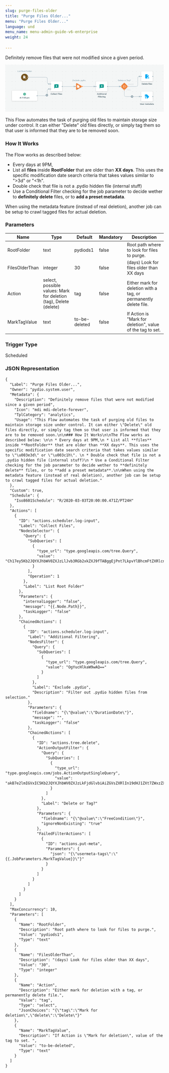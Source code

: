 ```yaml
---
slug: purge-files-older
title: "Purge Files Older..."
menu: "Purge Files Older..."
language: und
menu_name: menu-admin-guide-v6-enterprise
weight: 24

---
```


Definitely remove files that were not modified since a given period.

![](../../images/1_preset_flows/capture-purge-files-older.png)

This Flow automates the task of purging old files to maintain storage size under control. It can either "Delete" old files directly, or simply tag them so that user is informed that they are to be removed soon.

### How It Works

The Flow works as described below: 

 * Every days at 9PM,
 * List all **files** inside **RootFolder** that are older than **XX days**. This uses the specific modification date search criteria that takes values similar to ">3d" or "<1h". 
 * Double check that file is not a .pydio hidden file (internal stuff)
 * Use a Conditional Filter checking for the job parameter to decide wether to **definitely delete** files, or to **add a preset metadata**.

When using the metadata feature (instead of real deletion), another job can be setup to crawl tagged files for actual deletion.

### Parameters

|Name|Type|Default|Mandatory|Description|
|----|----|-------|---------|-----------|
|RootFolder|text|pydiods1|false|Root path where to look for files to purge.|
|FilesOlderThan|integer|30|false|(days) Look for files older than XX days|
|Action|select, possible values: Mark for deletion (tag), Delete (delete)|tag|false|Either mark for deletion with a tag, or permanently delete file.|
|MarkTagValue|text|to-be-deleted|false|If Action is "Mark for deletion", value of the tag to set. |



### Trigger Type
Scheduled

### JSON Representation

```
{
  "Label": "Purge Files Older...",
  "Owner": "pydio.system.user",
  "Metadata": {
    "Description": "Definitely remove files that were not modified since a given period",
    "Icon": "mdi mdi-delete-forever",
    "TplCategory": "analytics",
    "Usage": "This Flow automates the task of purging old files to maintain storage size under control. It can either \"Delete\" old files directly, or simply tag them so that user is informed that they are to be removed soon.\n\n### How It Works\n\nThe Flow works as described below: \n\n * Every days at 9PM,\n * List all **files** inside **RootFolder** that are older than **XX days**. This uses the specific modification date search criteria that takes values similar to \"\u003e3d\" or \"\u003c1h\". \n * Double check that file is not a .pydio hidden file (internal stuff)\n * Use a Conditional Filter checking for the job parameter to decide wether to **definitely delete** files, or to **add a preset metadata**.\n\nWhen using the metadata feature (instead of real deletion), another job can be setup to crawl tagged files for actual deletion."
  },
  "Custom": true,
  "Schedule": {
    "Iso8601Schedule": "R/2020-03-03T20:00:00.471Z/PT24H"
  },
  "Actions": [
    {
      "ID": "actions.scheduler.log-input",
      "Label": "Collect Files",
      "NodesSelector": {
        "Query": {
          "SubQueries": [
            {
              "type_url": "type.googleapis.com/tree.Query",
              "value": "Ch17ey5Kb2JQYXJhbWV0ZXJzLlJvb3RGb2xkZXJ9fTABggEjPnt7LkpvYlBhcmFtZXRlcnMuRmlsZXNPbGRlclRoYW59fWQ="
            }
          ],
          "Operation": 1
        },
        "Label": "List Root Folder"
      },
      "Parameters": {
        "internalLogger": "false",
        "message": "{{.Node.Path}}",
        "taskLogger": "false"
      },
      "ChainedActions": [
        {
          "ID": "actions.scheduler.log-input",
          "Label": "Additional Filtering",
          "NodesFilter": {
            "Query": {
              "SubQueries": [
                {
                  "type_url": "type.googleapis.com/tree.Query",
                  "value": "OgYucHlkaW9wAQ=="
                }
              ]
            },
            "Label": "Exclude .pydio",
            "Description": "Filter out .pydio hidden files from selection."
          },
          "Parameters": {
            "fieldname": "{\"@value\":\"DurationDate\"}",
            "message": "",
            "taskLogger": "false"
          },
          "ChainedActions": [
            {
              "ID": "actions.tree.delete",
              "ActionOutputFilter": {
                "Query": {
                  "SubQueries": [
                    {
                      "type_url": "type.googleapis.com/jobs.ActionOutputSingleQuery",
                      "value": "akB7e2lmIGVxIC5Kb2JQYXJhbWV0ZXJzLkFjdGlvbiAiZGVsZXRlIn19dHJ1ZXt7ZWxzZX19ZmFsc2V7e2VuZH19"
                    }
                  ]
                },
                "Label": "Delete or Tag?"
              },
              "Parameters": {
                "fieldname": "{\"@value\":\"FreeCondition\"}",
                "ignoreNonExisting": "true"
              },
              "FailedFilterActions": [
                {
                  "ID": "actions.put-meta",
                  "Parameters": {
                    "json": "{\"usermeta-tags\":\"{{.JobParameters.MarkTagValue}}\"}"
                  }
                }
              ]
            }
          ]
        }
      ]
    }
  ],
  "MaxConcurrency": 10,
  "Parameters": [
    {
      "Name": "RootFolder",
      "Description": "Root path where to look for files to purge.",
      "Value": "pydiods1",
      "Type": "text"
    },
    {
      "Name": "FilesOlderThan",
      "Description": "(days) Look for files older than XX days",
      "Value": "30",
      "Type": "integer"
    },
    {
      "Name": "Action",
      "Description": "Either mark for deletion with a tag, or permanently delete file.",
      "Value": "tag",
      "Type": "select",
      "JsonChoices": "{\"tag\":\"Mark for deletion\",\"delete\":\"Delete\"}"
    },
    {
      "Name": "MarkTagValue",
      "Description": "If Action is \"Mark for deletion\", value of the tag to set. ",
      "Value": "to-be-deleted",
      "Type": "text"
    }
  ]
}
```
